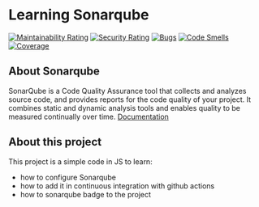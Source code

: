 # Learning Sonarqube

[![Maintainability Rating](https://sonarcloud.io/api/project_badges/measure?project=ncgc_learning_sonarqube&metric=sqale_rating)](https://sonarcloud.io/summary/new_code?id=ncgc_learning_sonarqube)
[![Security Rating](https://sonarcloud.io/api/project_badges/measure?project=ncgc_learning_sonarqube&metric=security_rating)](https://sonarcloud.io/summary/new_code?id=ncgc_learning_sonarqube)
[![Bugs](https://sonarcloud.io/api/project_badges/measure?project=ncgc_learning_sonarqube&metric=bugs)](https://sonarcloud.io/summary/new_code?id=ncgc_learning_sonarqube)
[![Code Smells](https://sonarcloud.io/api/project_badges/measure?project=ncgc_learning_sonarqube&metric=code_smells)](https://sonarcloud.io/summary/new_code?id=ncgc_learning_sonarqube)
[![Coverage](https://sonarcloud.io/api/project_badges/measure?project=ncgc_learning_sonarqube&metric=coverage)](https://sonarcloud.io/summary/new_code?id=ncgc_learning_sonarqube)

## About Sonarqube
SonarQube is a Code Quality Assurance tool that collects and analyzes source code, and provides reports for the code quality of your project.
It combines static and dynamic analysis tools and enables quality to be measured continually over time. 
[Documentation](https://www.sonarsource.com/products/sonarqube/)

## About this project
This project is a simple code in JS to learn:
- how to configure Sonarqube
- how to add it in continuous integration with github actions
- how to sonarqube badge to the project

 
